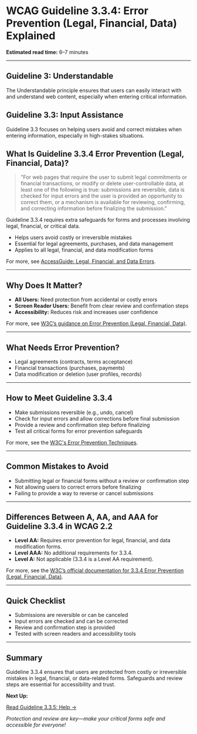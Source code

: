 <!--
title: 3.3.4 - Error Prevention (Legal, Financial, Data)
series: Making the Web Accessible for All
description: A practical guide to WCAG Guideline 3.3.4 (Error Prevention - Legal, Financial, Data)—what it means, why it matters, and how to help users avoid costly mistakes in critical transactions.
keywords: wcag 3.3.4, error prevention, legal, financial, data, accessibility, web standards, user experience
image: WCAG-Series-3.3.4.png
imageAlt: Blue text on yellow background saying, "Web Content Accessibiilty Guiedlines (WCAG) 3.3.4 Explained, Error Prevention (Legal, Financial, Data)"
status: published
date: 2025-07-03
excerpt: This guideline helps users avoid costly mistakes in critical transactions.
-->

# **WCAG Guideline 3.3.4: Error Prevention (Legal, Financial, Data) Explained**

**Estimated read time:** 6–7 minutes

---

## **Guideline 3: Understandable**

The Understandable principle ensures that users can easily interact with and understand web content, especially when entering critical information.

## **Guideline 3.3: Input Assistance**

Guideline 3.3 focuses on helping users avoid and correct mistakes when entering information, especially in high-stakes situations.

## **What Is Guideline 3.3.4 Error Prevention (Legal, Financial, Data)?**

<!-- [Illustration: User reviewing a summary before submitting a legal or financial form] -->

> "For web pages that require the user to submit legal commitments or financial transactions, or modify or delete user-controllable data, at least one of the following is true: submissions are reversible, data is checked for input errors and the user is provided an opportunity to correct them, or a mechanism is available for reviewing, confirming, and correcting information before finalizing the submission."

Guideline 3.3.4 requires extra safeguards for forms and processes involving legal, financial, or critical data.

- Helps users avoid costly or irreversible mistakes
- Essential for legal agreements, purchases, and data management
- Applies to all legal, financial, and data modification forms

For more, see [AccessGuide: Legal, Financial, and Data Errors](https://www.accessguide.io/guide/legal-financial-errors).

---

## **Why Does It Matter?**

<!-- [Infographic: Warning icon, contract, and user with assistive tech] -->

- **All Users:** Need protection from accidental or costly errors
- **Screen Reader Users:** Benefit from clear review and confirmation steps
- **Accessibility:** Reduces risk and increases user confidence

For more, see [W3C’s guidance on Error Prevention (Legal, Financial, Data)](https://www.w3.org/WAI/WCAG22/Understanding/error-prevention-legal-financial-data.html).

---

## **What Needs Error Prevention?**

<!-- [Grid: Legal forms, financial transactions, data modification interfaces] -->

- Legal agreements (contracts, terms acceptance)
- Financial transactions (purchases, payments)
- Data modification or deletion (user profiles, records)

---

## **How to Meet Guideline 3.3.4**

<!-- [Side-by-side: Good example (review and confirm step) vs. Bad example (immediate submission with no review)] -->

- Make submissions reversible (e.g., undo, cancel)
- Check for input errors and allow corrections before final submission
- Provide a review and confirmation step before finalizing
- Test all critical forms for error prevention safeguards

For more, see the [W3C's Error Prevention Techniques](https://www.w3.org/WAI/WCAG22/Techniques/general/G98).

---

## **Common Mistakes to Avoid**

<!-- [Do/Don't graphic: Left side with review step, right side with immediate, irreversible submission] -->

- Submitting legal or financial forms without a review or confirmation step
- Not allowing users to correct errors before finalizing
- Failing to provide a way to reverse or cancel submissions

---

## **Differences Between A, AA, and AAA for Guideline 3.3.4 in WCAG 2.2**

<!-- [Infographic: Three columns labeled A, AA, AAA with example requirements for each] -->

- **Level AA:** Requires error prevention for legal, financial, and data modification forms.
- **Level AAA:** No additional requirements for 3.3.4.
- **Level A:** Not applicable (3.3.4 is a Level AA requirement).

For more, see the [W3C’s official documentation for 3.3.4 Error Prevention (Legal, Financial, Data)](https://www.w3.org/WAI/WCAG22/Understanding/error-prevention-legal-financial-data.html).

---

## **Quick Checklist**

<!-- [Checklist graphic: Icons for review, undo, and warning] -->

- Submissions are reversible or can be canceled
- Input errors are checked and can be corrected
- Review and confirmation step is provided
- Tested with screen readers and accessibility tools

---

## **Summary**

<!-- [Illustration: User reviewing and confirming a critical transaction] -->

Guideline 3.3.4 ensures that users are protected from costly or irreversible mistakes in legal, financial, or data-related forms. Safeguards and review steps are essential for accessibility and trust.

**Next Up:**

[Read Guideline 3.3.5: Help →](WCAG-Guideline-3-3-5-Help-Explained)

*Protection and review are key—make your critical forms safe and accessible for everyone!*
